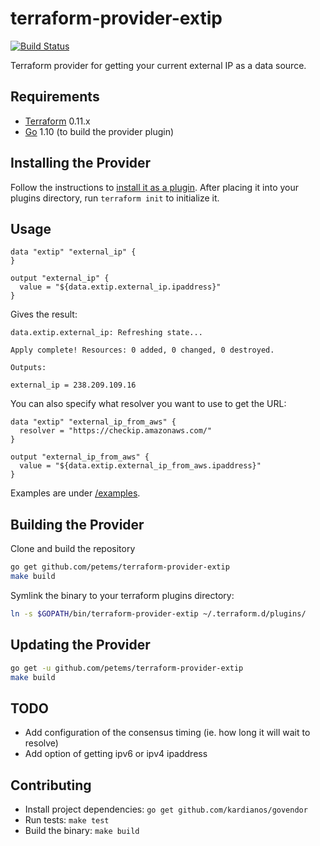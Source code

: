 # terraform-provider-extip

[![Build Status](https://travis-ci.org/petems/terraform-provider-extip.svg?branch=master)](https://travis-ci.org/petems/terraform-provider-extip)

Terraform provider for getting your current external IP as a data source.

## Requirements
-	[Terraform](https://www.terraform.io/downloads.html) 0.11.x
-	[Go](https://golang.org/doc/install) 1.10 (to build the provider plugin)

## Installing the Provider
Follow the instructions to [install it as a plugin](https://www.terraform.io/docs/plugins/basics.html#installing-a-plugin). After placing it into your plugins directory, run `terraform init` to initialize it.

## Usage
```
data "extip" "external_ip" {
}

output "external_ip" {
  value = "${data.extip.external_ip.ipaddress}"
}

```

Gives the result:
```
data.extip.external_ip: Refreshing state...

Apply complete! Resources: 0 added, 0 changed, 0 destroyed.

Outputs:

external_ip = 238.209.109.16
```

You can also specify what resolver you want to use to get the URL:

```
data "extip" "external_ip_from_aws" {
  resolver = "https://checkip.amazonaws.com/"
}

output "external_ip_from_aws" {
  value = "${data.extip.external_ip_from_aws.ipaddress}"
}
```


Examples are under [/examples](/examples).

## Building the Provider
Clone and build the repository

```sh
go get github.com/petems/terraform-provider-extip
make build
```

Symlink the binary to your terraform plugins directory:

```sh
ln -s $GOPATH/bin/terraform-provider-extip ~/.terraform.d/plugins/
```

## Updating the Provider

```sh
go get -u github.com/petems/terraform-provider-extip
make build
```

## TODO

* Add configuration of the consensus timing (ie. how long it will wait to resolve)
* Add option of getting ipv6 or ipv4 ipaddress

## Contributing
* Install project dependencies: `go get github.com/kardianos/govendor`
* Run tests: `make test`
* Build the binary: `make build`
